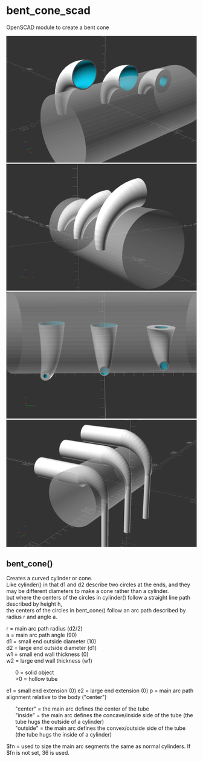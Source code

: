 # bent_cone_scad
OpenSCAD module to create a bent cone

![](bent_cone_demo.png)
![](bent_cone_demo_1.png)
![](bent_cone_demo_2.png)
![](bent_cone_demo_3.png)

## bent_cone()
Creates a curved cylinder or cone.  
Like cylinder() in that d1 and d2 describe two circles at the ends, and they may be different diameters to make a cone rather than a cylinder.  
but where the centers of the circles in cylinder() follow a straight line path described by height h,  
the centers of the circles in bent_cone() follow an arc path described by radius r and angle a.

r = main arc path radius (d2/2)  
a = main arc path angle (90)  
d1 = small end outside diameter (10)  
d2 = large end outside diameter (d1)  
w1 = small end wall thickness (0)  
w2 = large end wall thickness (w1)  
<ul>
0 = solid object<br>
>0 = hollow tube
</ul>
e1 = small end extension (0)  
e2 = large end extension (0)  
p = main arc path alignment relative to the body ("center")  
<ul>
"center" = the main arc defines the center of the tube<br>
"inside" = the main arc defines the concave/inside side of the tube (the tube hugs the outside of a cylinder)<br>
"outside" = the main arc defines the convex/outside side of the tube (the tube hugs the inside of a cylinder)
</ul>

$fn = used to size the main arc segments the same as normal cylinders. If $fn is not set, 36 is used.
